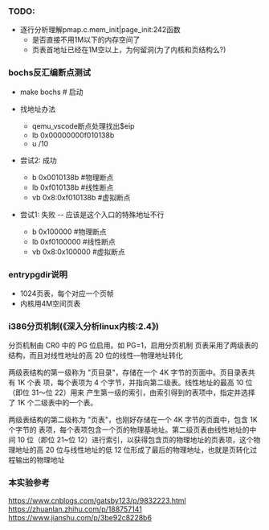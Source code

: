 ### TODO:
* 逐行分析理解pmap.c.mem_init|page_init:242函数
    * 是否直接不用1M以下的内存空间了
    * 页表首地址已经在1M空以上，为何留洞(为了内核和页结构么?)

### bochs反汇编断点测试
* make bochs                    # 启动

* 找地址办法
    * qemu_vscode断点处理找出$eip
    * lb 0x00000000f010138b
    * u /10

* 尝试2: 成功
    * b  0x0010138b             #物理断点
    * lb 0xf010138b             #线性断点
    * vb 0x8:0xf010138b         #虚拟断点

* 尝试1: 失败 -- 应该是这个入口的特殊地址不行
    * b  0x100000               #物理断点
    * lb 0xf0100000             #线性断点
    * vb 0x8:0x100000           #虚拟断点

### entrypgdir说明
* 1024页表，每个对应一个页帧
* 内核用4M空间页表

### i386分页机制(《深入分析linux内核:2.4》)
  分页机制由 CR0 中的 PG 位启用。如 PG=1，启用分页机制
  页表采用了两级表的结构，而且对线性地址的高 20 位的线性—物理地址转化

  两级表结构的第一级称为 "页目录"，存储在一个 4K 字节的页面中。页目录表共有 1K 个表
项，每个表项为 4 个字节，并指向第二级表。线性地址的最高 10 位（即位 31～位 22）用来
产生第一级的索引，由索引得到的表项中，指定并选择了 1K 个二级表中的一个表。

  两级表结构的第二级称为 "页表"，也刚好存储在一个 4K 字节的页面中，包含 1K 个字节的
表项，每个表项包含一个页的物理基地址。第二级页表由线性地址的中间 10 位（即位 21~位
12）进行索引，以获得包含页的物理地址的页表项，这个物理地址的高 20 位与线性地址的低
12 位形成了最后的物理地址，也就是页转化过程输出的物理地址

### 本实验参考
https://www.cnblogs.com/gatsby123/p/9832223.html 
https://zhuanlan.zhihu.com/p/188757141
https://www.jianshu.com/p/3be92c8228b6
